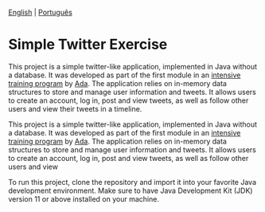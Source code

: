 [English](README.md) | [Português](README.pt-br.md)

# Simple Twitter Exercise

This project is a simple twitter-like application,
implemented in Java without a database.
It was developed as part of the first module
in an [intensive training program](https://polotech.americanas.io/) by [Ada](https://ada.tech/sou-aluno).
The application relies on in-memory data structures to store and manage user information and tweets. 
It allows users to create an account, log in, post and view tweets, as well as follow other users and view 
their tweets in a timeline.

This project is a simple twitter-like application, implemented in Java without a database.
It was developed as part of the first module in an [intensive training program](https://polotech.americanas.io/) 
by [Ada](https://ada.tech/sou-aluno).
The application relies on in-memory data structures to store and manage user information and tweets. 
It allows users to create an account, log in, post and view tweets, as well as follow other users and view 

To run this project, clone the repository and import it into your favorite Java development environment. 
Make sure to have Java Development Kit (JDK) version 11 or above installed on your machine.

